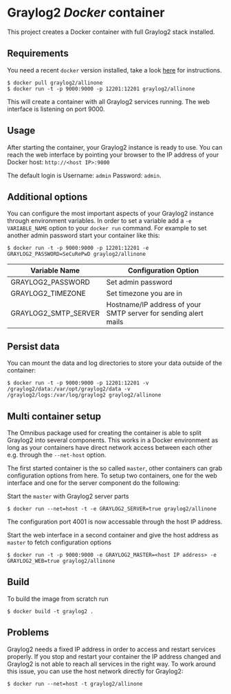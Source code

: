 Graylog2 *Docker* container
==================================
This project creates a Docker container with full Graylog2 stack installed.

Requirements
------------
You need a recent `docker` version installed, take a look [here](https://docs.docker.com/installation/) for instructions.

```shell
$ docker pull graylog2/allinone
$ docker run -t -p 9000:9000 -p 12201:12201 graylog2/allinone
```

This will create a container with all Graylog2 services running. The web interface is listening on port 9000.


Usage
-----
After starting the container, your Graylog2 instance is ready to use.
You can reach the web interface by pointing your browser to the IP address of your Docker host: `http://<host IP>:9000`

The default login is Username: `admin` Password: `admin`.

Additional options
------------------
You can configure the most important aspects of your Graylog2 instance through environment variables. In order
to set a variable add a `-e VARIABLE_NAME` option to your `docker run` command. For example to set another admin password
start your container like this:

```shell
$ docker run -t -p 9000:9000 -p 12201:12201 -e GRAYLOG2_PASSWORD=SeCuRePwD graylog2/allinone
```

| Variable Name | Configuration Option |
|---------------|----------------------|
| GRAYLOG2_PASSWORD | Set admin password |
| GRAYLOG2_TIMEZONE | Set timezone you are in |
| GRAYLOG2_SMTP_SERVER | Hostname/IP address of your SMTP server for sending alert mails |

Persist data
------------
You can mount the data and log directories to store your data outside of the container:

```shell
$ docker run -t -p 9000:9000 -p 12201:12201 -v /graylog2/data:/var/opt/graylog2/data -v /graylog2/logs:/var/log/graylog2 graylog2/allinone
```

Multi container setup
---------------------
The Omnibus package used for creating the container is able to split Graylog2 into several components.
This works in a Docker environment as long as your containers have direct network access between each other e.g.
through the `--net-host` option.

The first started container is the so called `master`, other containers can grab configuration options from here.
To setup two containers, one for the web interface and one for the server component do the following:

Start the `master` with Graylog2 server parts
```shell
$ docker run --net=host -t -e GRAYLOG2_SERVER=true graylog2/allinone
```
The configuration port 4001 is now accessable through the host IP address.

Start the web interface in a second container and give the host address as `master` to fetch configuration options
```shell
$ docker run -t -p 9000:9000 -e GRAYLOG2_MASTER=<host IP address> -e GRAYLOG2_WEB=true graylog2/allinone
```

Build
-----
To build the image from scratch run

```shell
$ docker build -t graylog2 .
```

Problems
--------
Graylog2 needs a fixed IP address in order to access and restart services properly. If you stop and restart your container the IP address changed
and Graylog2 is not able to reach all services in the right way. To work around this issue, you can use the host network directly for Graylog2:

```shell
$ docker run --net=host -t graylog2/allinone
```
